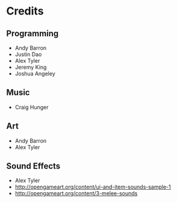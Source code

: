 # Credits

## Programming
* Andy Barron
* Justin Dao
* Alex Tyler
* Jeremy King
* Joshua Angeley

## Music
* Craig Hunger

## Art
* Andy Barron
* Alex Tyler

## Sound Effects
* Alex Tyler
* http://opengameart.org/content/ui-and-item-sounds-sample-1
* http://opengameart.org/content/3-melee-sounds